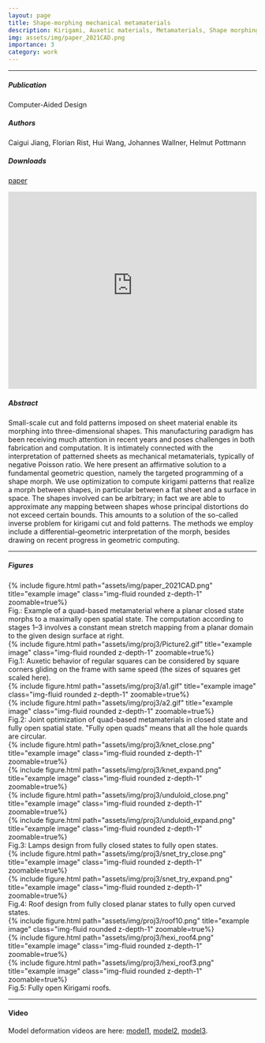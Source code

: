 ```yaml
---
layout: page
title: Shape-morphing mechanical metamaterials
description: Kirigami, Auxetic materials, Metamaterials, Shape morphing, Computational fabrication
img: assets/img/paper_2021CAD.png
importance: 3
category: work
---
```


------
##### **Publication**
Computer-Aided Design

##### **Authors**
Caigui Jiang, Florian Rist, Hui Wang, Johannes Wallner, Helmut Pottmann

##### **Downloads**
[paper](https://www.geometrie.tuwien.ac.at/geom/ig/publications/geommaterials/geommaterials.pdf)

<iframe src="https://www.geometrie.tuwien.ac.at/geom/ig/publications/geommaterials/geommaterials.pdf#toolbar=0" 
width="100%" height=400 frameborder="0" style="border: none;">
</iframe>

##### **Abstract**
Small-scale cut and fold patterns imposed on sheet material enable its morphing into three-dimensional shapes. This manufacturing paradigm has been receiving much attention in recent years and poses challenges in both fabrication and computation. It is intimately connected with the interpretation of patterned sheets as mechanical metamaterials, typically of negative Poisson ratio. We here present an affirmative solution to a fundamental geometric question, namely the targeted programming of a shape morph. We use optimization to compute kirigami patterns that realize a morph between shapes, in particular between a flat sheet and a surface in space. The shapes involved can be arbitrary; in fact we are able to approximate any mapping between shapes whose principal distortions do not exceed certain bounds. This amounts to a solution of the so-called inverse problem for kirigami cut and fold patterns. The methods we employ include a differential–geometric interpretation of the morph, besides drawing on recent progress in geometric computing.

------

##### **Figures**

<div class="row">
    <div class="col-sm mt-3 mt-md-0">
        {% include figure.html path="assets/img/paper_2021CAD.png" title="example image" class="img-fluid rounded z-depth-1" zoomable=true%}
    </div>
</div>
Fig.: Example of a quad-based metamaterial where a planar closed state morphs to a maximally open spatial state. The computation according to stages 1–3 involves a constant mean stretch mapping from a planar domain to the given design surface at right.

<div class="row">
    <div class="col-sm mt-3 mt-md-0">
        {% include figure.html path="assets/img/proj3/Picture2.gif" title="example image" class="img-fluid rounded z-depth-1" zoomable=true%}
    </div>
</div>
Fig.1: Auxetic behavior of regular squares can be considered by square corners gliding on the frame with same speed (the sizes of squares get scaled here).


<div class="row">
    <div class="col-sm mt-3 mt-md-0">
        {% include figure.html path="assets/img/proj3/a1.gif" title="example image" class="img-fluid rounded z-depth-1" zoomable=true%}
    </div>
    <div class="col-sm mt-3 mt-md-0">
        {% include figure.html path="assets/img/proj3/a2.gif" title="example image" class="img-fluid rounded z-depth-1" zoomable=true%}
    </div>
</div>
Fig.2: Joint optimization of quad-based metamaterials in closed state and fully open spatial state. "Fully open quads" means that all the hole quards are circular.


<div class="row">
    <div class="col-sm mt-3 mt-md-0">
        {% include figure.html path="assets/img/proj3/knet_close.png" title="example image" class="img-fluid rounded z-depth-1" zoomable=true%}
    </div>
    <div class="col-sm mt-3 mt-md-0">
        {% include figure.html path="assets/img/proj3/knet_expand.png" title="example image" class="img-fluid rounded z-depth-1" zoomable=true%}
    </div>
    <div class="col-sm mt-3 mt-md-0">
        {% include figure.html path="assets/img/proj3/unduloid_close.png" title="example image" class="img-fluid rounded z-depth-1" zoomable=true%}
    </div>
    <div class="col-sm mt-3 mt-md-0">
        {% include figure.html path="assets/img/proj3/unduloid_expand.png" title="example image" class="img-fluid rounded z-depth-1" zoomable=true%}
    </div>    
</div>
Fig.3: Lamps design from fully closed states to fully open states.


<div class="row">
    <div class="col-sm mt-3 mt-md-0">
        {% include figure.html path="assets/img/proj3/snet_try_close.png" title="example image" class="img-fluid rounded z-depth-1" zoomable=true%}
    </div>
    <div class="col-sm mt-3 mt-md-0">
        {% include figure.html path="assets/img/proj3/snet_try_expand.png" title="example image" class="img-fluid rounded z-depth-1" zoomable=true%}
    </div>
</div>
Fig.4: Roof design from fully closed planar states to fully open curved states.

<div class="row">
    <div class="col-sm mt-3 mt-md-0">
        {% include figure.html path="assets/img/proj3/roof10.png" title="example image" class="img-fluid rounded z-depth-1" zoomable=true%}
    </div>
    <div class="col-sm mt-3 mt-md-0">
        {% include figure.html path="assets/img/proj3/hexi_roof4.png" title="example image" class="img-fluid rounded z-depth-1" zoomable=true%}
    </div>
    <div class="col-sm mt-3 mt-md-0">
        {% include figure.html path="assets/img/proj3/hexi_roof3.png" title="example image" class="img-fluid rounded z-depth-1" zoomable=true%}
    </div>    
</div>
Fig.5: Fully open Kirigami roofs.


------

#### **Video**

Model deformation videos are here: [model1](https://vimeo.com/524221493/b7d951751c), [model2](https://vimeo.com/524221586/a53a1f1064), [model3](https://vimeo.com/524221545/c6b63f9480).
